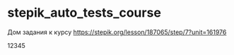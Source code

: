 # stepik_auto_tests_course
Дом задания к курсу
https://stepik.org/lesson/187065/step/7?unit=161976

12345